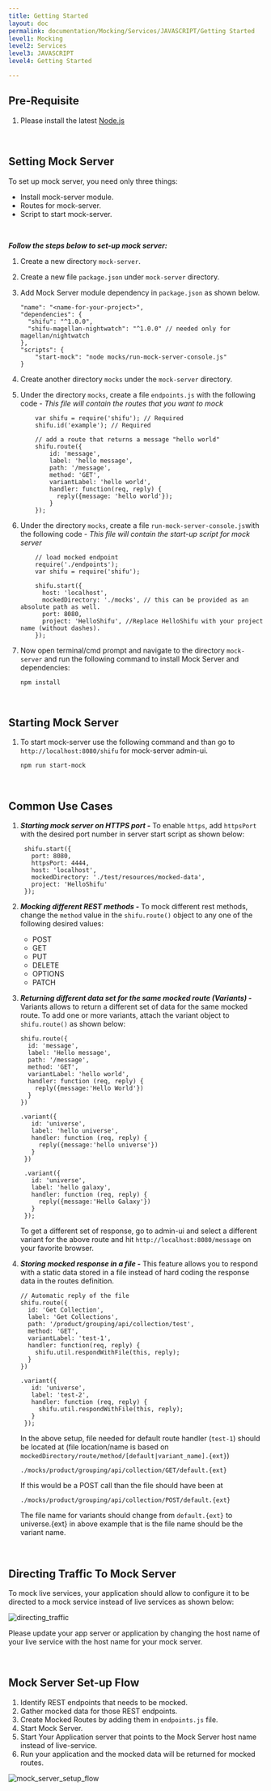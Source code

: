 ```yaml
---
title: Getting Started
layout: doc
permalink: documentation/Mocking/Services/JAVASCRIPT/Getting Started
level1: Mocking
level2: Services
level3: JAVASCRIPT
level4: Getting Started

---
```

## Pre-Requisite
1. Please install the latest [Node.js]

<br>

## Setting Mock Server
To set up mock server, you need only three things:
* Install mock-server module.
* Routes for mock-server.
* Script to start mock-server.

<br>

**_Follow the steps below to set-up mock server:_**
1. Create a new directory `mock-server`.
1. Create a new file `package.json` under `mock-server` directory.
1. Add Mock Server module dependency in `package.json` as shown below.

    ```
    "name": "<name-for-your-project>",
    "dependencies": {
      "shifu": "^1.0.0",
      "shifu-magellan-nightwatch": "^1.0.0" // needed only for magellan/nightwatch
    },
    "scripts": {
        "start-mock": "node mocks/run-mock-server-console.js"
    }
    ```
1. Create another directory `mocks` under the `mock-server` directory.
1. Under the directory `mocks`, create a file `endpoints.js` with the following code - _This file will contain the routes that you want to mock_

    ```
        var shifu = require('shifu'); // Required
        shifu.id('example'); // Required

        // add a route that returns a message "hello world"
        shifu.route({
            id: 'message',
            label: 'hello message',
            path: '/message',
            method: 'GET',
            variantLabel: 'hello world',
            handler: function(req, reply) {
              reply({message: 'hello world'});
            }
        });
    ```
1. Under the directory `mocks`, create a file `run-mock-server-console.js`with the following code - _This file will contain the start-up script for mock server_

    ```
        // load mocked endpoint
        require('./endpoints'); 
        var shifu = require('shifu');

        shifu.start({
          host: 'localhost',
          mockedDirectory: './mocks', // this can be provided as an absolute path as well.
          port: 8080,
          project: 'HelloShifu', //Replace HelloShifu with your project name (without dashes).
        });
    ```

1. Now open terminal/cmd prompt and navigate to the directory `mock-server` and run the following command to install Mock Server and dependencies:

    ```
    npm install
    ```    
<br>

## Starting Mock Server
1. To start mock-server use the following command and than go to `http://localhost:8080/shifu` for mock-server admin-ui.

    ```
    npm run start-mock
    ```

<br>

## Common Use Cases
1. **_Starting mock server on HTTPS port -_** 
    To enable `https`, add `httpsPort` with the desired port number in server start script as shown below:
    
    ```
     shifu.start({
       port: 8080,
       httpsPort: 4444,
       host: 'localhost',
       mockedDirectory: './test/resources/mocked-data',
       project: 'HelloShifu'
     });
    ```

1. **_Mocking different REST methods -_**
    To mock different rest methods, change the `method` value in the `shifu.route()` object to any one of the following desired values:
    * POST
    * GET
    * PUT
    * DELETE
    * OPTIONS
    * PATCH

1. **_Returning different data set for the same mocked route (Variants) -_**
    Variants allows to return a different set of data for the same mocked route. To add one or more variants, attach the variant object to `shifu.route()` as shown below:

    ```
    shifu.route({
      id: 'message',
      label: 'Hello message',
      path: '/message',
      method: 'GET',
      variantLabel: 'hello world',
      handler: function (req, reply) {
        reply({message:'Hello World'})
      }
    })

    .variant({
       id: 'universe',
       label: 'hello universe',
       handler: function (req, reply) {
         reply({message:'hello universe'})
       }
     })

     .variant({
       id: 'universe',
       label: 'hello galaxy',
       handler: function (req, reply) {
         reply({message:'Hello Galaxy'})
       }
     });
    ```

    To get a different set of response, go to admin-ui and select a different variant for the above route and hit `http://localhost:8080/message` on your favorite browser.

1. **_Storing mocked response in a file -_**
    This feature allows you to respond with a static data stored in a file instead of hard coding the response data in the routes definition.

    ```
    // Automatic reply of the file
    shifu.route({
      id: 'Get Collection',
      label: 'Get Collections',
      path: '/product/grouping/api/collection/test',
      method: 'GET',
      variantLabel: 'test-1',
      handler: function(req, reply) {
        shifu.util.respondWithFile(this, reply);
      }
    })

    .variant({
       id: 'universe',
       label: 'test-2',
       handler: function (req, reply) {
         shifu.util.respondWithFile(this, reply);
       }
     });
    ```

    In the above setup, file needed for default route handler (`test-1`) should be located at (file location/name is based on `mockedDirectory/route/method/[default|variant_name].{ext}`) 
    
    ```
    ./mocks/product/grouping/api/collection/GET/default.{ext}
    ```

    If this would be a POST call than the file should have been at 
    
    ```
    ./mocks/product/grouping/api/collection/POST/default.{ext}
    ``` 

    The file name for variants should change from `default.{ext}` to universe.{ext} in above example that is the file name should be the variant name.

<br>

## Directing Traffic To Mock Server
To mock live services, your application should allow to configure it to be directed to a mock service instead of live services as shown below:

![directing_traffic]

Please update your app server or application by changing the host name of your live service with the host name for your mock server.

<br>

## Mock Server Set-up Flow
1. Identify REST endpoints that needs to be mocked.
1. Gather mocked data for those REST endpoints.
1. Create Mocked Routes by adding them in `endpoints.js` file.
1. Start Mock Server.
1. Start Your Application server that points to the Mock Server host name instead of live-service.
1. Run your application and the mocked data will be returned for mocked routes.

![mock_server_setup_flow]


[directing_traffic]: ../../images/mock_service_design.png?raw=true
[Node.js]: https://nodejs.org/en/download/
[mock_server_setup_flow]: ../../images/work_flow.png?raw=true
